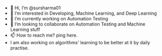 - 👋 Hi, I’m @sursharma01
- 👀 I’m interested in Developing, Machine Learning, and Deep Learning
- 🌱 I’m currently working on Automation Testing
- 💞️ I’m looking to collaborate on Automation Testing and Machine Learning stuff
- 📫 How to reach me? ping here.
- I am also working on algorithms' learning to be better at it by daily practise.


<!---
sursharma01/sursharma01 is a ✨ special ✨ repository because its `README.md` (this file) appears on your GitHub profile.
You can click the Preview link to take a look at your changes.
--->
